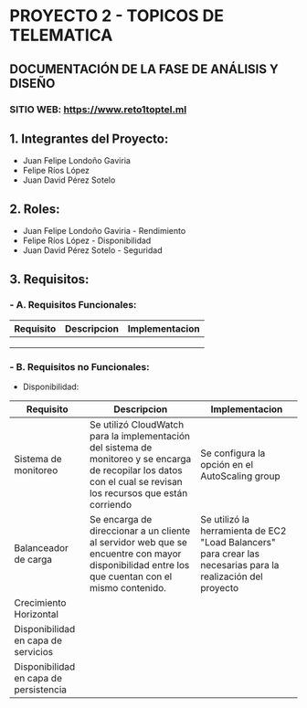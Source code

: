 # PROYECTO 2 - TOPICOS DE TELEMATICA

## DOCUMENTACIÓN DE LA FASE DE ANÁLISIS Y DISEÑO
### SITIO WEB: https://www.reto1toptel.ml

## 1. Integrantes del Proyecto:
- Juan Felipe Londoño Gaviria
- Felipe Ríos López
- Juan David Pérez Sotelo

## 2. Roles: 
- Juan Felipe Londoño Gaviria - Rendimiento
- Felipe Ríos López - Disponibilidad
- Juan David Pérez Sotelo - Seguridad

## 3. Requisitos: 

### -  A. Requisitos Funcionales: 
  
   | Requisito | Descripcion | Implementacion |
   |------------|-------------|----------------|
   | | | |
   | | | |
   | | | |

### - B. Requisitos no Funcionales: 

   - Disponibilidad: 
   
   | Requisito | Descripcion | Implementacion |
   |------------|-------------|----------------|
   | Sistema de monitoreo | Se utilizó CloudWatch para la implementación del sistema de monitoreo y se encarga de recopilar los datos con el cual se revisan los recursos que están corriendo | Se configura la opción en el AutoScaling group |
   | Balanceador de carga | Se encarga de direccionar a un cliente al servidor web que se encuentre con mayor disponibilidad entre los que cuentan con el mismo contenido.| Se utilizó la herramienta de EC2  "Load Balancers" para crear las necesarias para la realización del proyecto |
   | Crecimiento Horizontal | | |
   | Disponibilidad en capa de servicios | | |
   | Disponibilidad en capa de persistencia | | |
